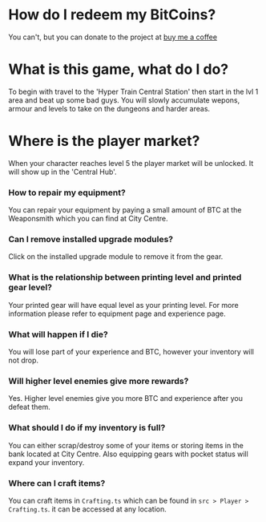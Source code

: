 # How do I redeem my BitCoins?
You can't, but you can donate to the project at [buy me a coffee](https://www.buymeacoffee.com/cybercodeonline)

# What is this game, what do I do?
To begin with travel to the 'Hyper Train Central Station' then start in the lvl 1 area and beat up some bad guys. You will slowly accumulate wepons, armour and levels to take on the dungeons and harder areas.

# Where is the player market?
When your character reaches level 5 the player market will be unlocked. It will show up in the 'Central Hub'. 

### How to repair my equipment?
You can repair your equipment by paying a small amount of BTC at the Weaponsmith which you can find at City Centre.

### Can I remove installed upgrade modules?
Click on the installed upgrade module to remove it from the gear.

### What is the relationship between printing level and printed gear level?
Your printed gear will have equal level as your printing level. For more information please refer to equipment page and experience page.

### What will happen if I die?
You will lose part of your experience and BTC, however your inventory will not drop.

### Will higher level enemies give more rewards?
Yes. Higher level enemies give you more BTC and experience after you defeat them.

### What should I do if my inventory is full?
You can either scrap/destroy some of your items or storing items in the bank located at City Centre. Also equipping gears with pocket status will expand your inventory.

### Where can I craft items?
You can craft items in `Crafting.ts` which can be found in `src > Player > Crafting.ts`. it can be accessed at any location.
